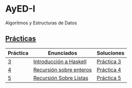 # AyED-I

Algoritmos y Estructuras de Datos

## [Prácticas](https://github.com/SashaBerkowsky/AyED-I/tree/main/Pr%C3%A1cticas)

| Práctica                                                                                 | Enunciados                                                                                                                                                                  | Soluciones                                                                                                     |
| ---------------------------------------------------------------------------------------- | --------------------------------------------------------------------------------------------------------------------------------------------------------------------------- | -------------------------------------------------------------------------------------------------------------- |
| [3](https://github.com/SashaBerkowsky/AyED-I/tree/main/Pr%C3%A1cticas/Pr%C3%A1ctica%203) | [Introducción a Haskell](https://github.com/SashaBerkowsky/AyED-I/blob/main/Pr%C3%A1cticas/Pr%C3%A1ctica%203/enunciado.pdf)                                                 | [Práctica 3](https://github.com/SashaBerkowsky/AyED-I/blob/main/Pr%C3%A1cticas/Pr%C3%A1ctica%203/practica3.hs) |
| [4](https://github.com/SashaBerkowsky/AyED-I/tree/main/Pr%C3%A1cticas/Pr%C3%A1ctica%204) | [Recursión sobre enteros](https://github.com/SashaBerkowsky/AyED-I/blob/main/Pr%C3%A1cticas/Pr%C3%A1ctica%204/pr%C3%A1ctica%204%20-%20recursi%C3%B3n%20sobre%20enteros.pdf) | [Práctica 4](https://github.com/SashaBerkowsky/AyED-I/blob/main/Pr%C3%A1cticas/Pr%C3%A1ctica%204/practica4.hs) |
| [5]()                                                                                    | [Recursión Sobre Listas]()                                                                                                                                                  | [Práctica 5]()                                                                                                 |
